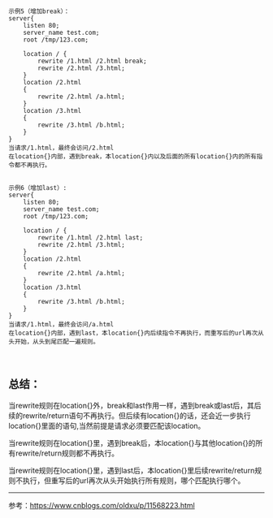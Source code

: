 ```

示例5（增加break）：
server{
    listen 80; 
    server_name test.com;
    root /tmp/123.com;
    
    location / {
        rewrite /1.html /2.html break;
        rewrite /2.html /3.html;
    }
    location /2.html
    {
        rewrite /2.html /a.html;
    }
    location /3.html
    {
        rewrite /3.html /b.html;
    }
}
当请求/1.html，最终会访问/2.html
在location{}内部，遇到break，本location{}内以及后面的所有location{}内的所有指令都不再执行。
```

```

示例6（增加last）:
server{
    listen 80; 
    server_name test.com;
    root /tmp/123.com;
    
    location / {
        rewrite /1.html /2.html last;
        rewrite /2.html /3.html;
    }
    location /2.html
    {
        rewrite /2.html /a.html;
    }
    location /3.html
    {
        rewrite /3.html /b.html;
    }
}
当请求/1.html，最终会访问/a.html
在location{}内部，遇到last，本location{}内后续指令不再执行，而重写后的url再次从头开始，从头到尾匹配一遍规则。
```

<br/>

## 总结：

当rewrite规则在location{}外，break和last作用一样，遇到break或last后，其后续的rewrite/return语句不再执行。但后续有location{}的话，还会近一步执行location{}里面的语句,当然前提是请求必须要匹配该location。

当rewrite规则在location{}里，遇到break后，本location{}与其他location{}的所有rewrite/return规则都不再执行。

当rewrite规则在location{}里，遇到last后，本location{}里后续rewrite/return规则不执行，但重写后的url再次从头开始执行所有规则，哪个匹配执行哪个。

---

参考：https://www.cnblogs.com/oldxu/p/11568223.html
